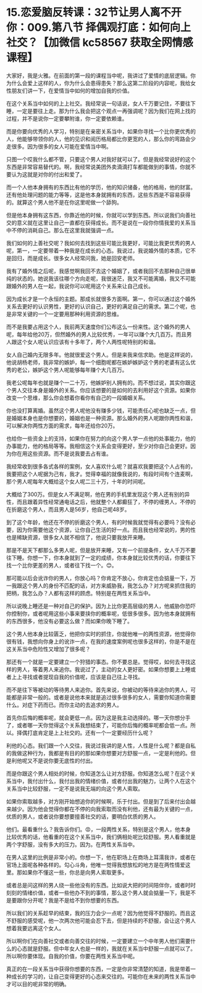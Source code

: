 # 15.恋爱脑反转课：32节让男人离不开你：009.第八节 择偶观打底：如何向上社交？【加微信 kc58567 获取全网情感课程】

大家好，我是火雅。在前面的第一段的课程当中呢，我讲过了爱情的底层逻辑。你为什么会爱上这样的人，你为什么会患得患失？那么这第二阶段的内容呢，我给女性朋友们讲一下，在爱情当中如何的增加自我的价值。

在这个关系当中如何的上上社交。我经常说一句话说，女人千万要记住，不要往下睡，一定是要往上走。那为什么我会把这个观点一再强调呢？因为我们在网上找的过程，并不是说你一定要攀附谁，你一定要依赖谁。

而是你要向优秀的人学习，特别是在亲密关系当中，如果你寻找一个比你更优秀的人，他能够带领你的人，他的见识和阅历格局都比你更宽的人，那么你的弯路会少走很多。因为很多的女人可能在爱情当中啊。

只图一个哎我什么都不管，只要这个男人对我好就可以了。但是我经常说好的这个东西是非常容易替代的。啊，我经常说美团外卖滴滴打车都能做到的事情，你就不要认为这就是对你的付出和爱了。

而一个人他本身拥有的东西比有他的学历，他的知识储备，他的格局，他的财富。还有他处理问题的能力等等，这是他本身就拥有的东西，这些东西是不容易获得的。就算这个男人他不是在你这里呢做一个舔狗。

但是他本身拥有这东西，你靠近他的时候，你就可以学到东西。所以说我们向善社交的意义就在这里让自己一直都在获得成长。而不是说在一段你你情我爱的关系当中不停的消耗自己。那么在这里我就强调一点。

我们如何的上善社交呢？我如何去找到这些可能比我更好，可能比我更优秀的男人呢，第一，一定要带着一种我是在成长的心态。我说过，我说婚外情的本质，它不是回归，而是成长。很多女人经常问我，她是回安老师。

我有了婚外情之后呢，我感觉啊我回不去这个婚姻了，或者我回不去那种自己很单纯的状态的。她说我该往哪个方向走呢，我很迷茫，我又不可能离婚，我又不可能跟婚外的男人在一起，我说你可以呢用这个关系来让自己成长。

因为成长才是一个永恒的主题。那成长就很多方面啊。第一，你可以通过这个婚外关系去更好的认识男性，更好的认识自己，更好的满足自己的需求。第二个呢，也是非常关键的一个一定要用那种利用资源的思维。

而不是我要占用这个人，我前两天速度你们公布这么一份来性。这个婚外的男人呢，每年给他20万，但然婚外的男人比较优秀，一年可以赚个大几百万。而且男人跟这个女人呢认识应该有十多年了，两个人两性呢特别的和谐。

女人自己婚内无限多年。他就很爱这个男人。但是来我来信求助。他是这样说的，他说胡杨老师，我非常的嫉妒，每一个细胞呢都在嫉妒嫉妒这个男的老婆有这么优秀的老公，嫉妒这个男人呢能够每年赚个大几百万。

我老公呢每年也就是赚个一二十万，他嫉妒别人拥有的。而不想过说，其实你跟这个男人交往本身是婚外的关系。你应该想要的是如何的去利用好这个资源。如果你改变一个思维，那么你会想着你看你有自己的一段婚姻关系。

你也没打算离婚。虽然这个男人呢他没有赚多少钱，可能责任心呢也缺乏一点，但是婚姻本身也是你想要的，婚姻也是一种资源。那么婚外的男人呢跟你两性和谐，可以解决你两性方面的需求，每年还给你20万。

也给你一些资金上的支持，如果你在努力的向这个男人学一点他的处事能力，他的办事能力，他的格局等等。我相信这个关系会变得更好，至少对你自己会更好。因为你在用这些资源。而不是说我要去占有谁。

我经常收到很多各式各样的案例，女人喜欢什么呢？就喜欢我要把这个人占有的，我要把这个人呢据为己有，我才。觉得幸福的就像我说的，有段时间有个连麦啊，那个男人呢每年大概给这个女人呢二三十万，十年的时间呢。

大概给了300万。但是女人不满足啊，他在男的手机里发现这个男人还有别的异性，而且跟着异性经常通电话之后，他就整个人都癫狂了，不停的缠男人，不停的在折磨这个男人，而且男人是56岁，他自己呢48岁。

到了这个年龄，他还在不停的折磨这个男人，有的时候我就觉得有必要吗？没有必要，因为你需要他这个资源，让你自己生活的好一点。而且我也经常说的，男的性也是稀缺资源，很多女人就不相信了，他说只要我放开来睡。

那是不是天下都那么多男人呢，但是放开来睡，又有一个前提条件，女人千万不要往下睡。你想一下，你本身就到了一定的成绩，你本身就比较优秀的话，你要往下找一个比你更差的男人，或者往下找一个。😊。

那可能以后会讹诈你的男人，你放心吗？你肯定不放心，你肯定也会掂量一下，万一我跟这个男人的身份不匹配的话，对方来威胁我，我怎么办？对方呢来抓住我的把柄，我怎么办？人都有这样的顾虑。特别是在两性关系当中。

所以说晚上睡还是一种对自己的保护。因为上比你更高层级的男人，他威胁你恐吓你控制你，或者呢用这些小事来要挟你的概率呢，低很多很多。因为他本身就拥有的东西很多，他没有必要这么做？而如果你晚下睡了。

这个男人他本身比较匮乏，他把你实时的抓住，你就他唯一的两性资源，他觉得你很有钱，我想向你身上的讹诈一点，在我的速度案例呢也很多这样的，你是不是在这关系当中危险性又增加了很多呢？

那还有一个就是一定要建立一个狩猎的事态。你不要总是。觉得哎，如何去寻找这样的男人，等着男人来追你。我说过了，主动的女人更好密。如果你想要上上睡或者上上寻找或者提现自我的价值呢，应该是自己往上寻找。

而不是往下等被动的等待男人来追你。首先来说，你被动的等待来追你的男人，可能都是非常一般的。或者是说他本来就是追过很多很多的女人，需要你知道你需要什么。对症下药而已。而你主动的去追求的男人。

首先你后悔的概率呢，就会更低一点。因为这是我主动选择的。哪一天你想分手了，或者哪一天你觉得这个关系我想结束了，可能你后悔的概率呢都会低一点。所以。择偶打底肯定是上上社交的。还有一个一定要经历什么呢？

利他的心态。我们跟一个人交往，我说过我讲的是人性，人性是什么呢？都是自私的我做这种行为，我都是有目的的那如果你想要对方舒服一点，一定是利他的。但是利他呢又不是说你要无底性的付出。

而是你跟这个男人相处的时候，你知道怎么让对方舒服。你知道怎么呢？在这个关系当中，我付出什么，我付出我的情绪价值，或者付出我的魅力，让两个人在这个关系当中比较舒服，一定不是说我无端的向这个男人索取。

如果你索取越多，对方刚开始想追你的时候啊，乐于付出。但是到了后来付出会越来越少。因为他会觉得你都在不停的向我索取而没有利他，还有最为关键的一点，优质的男人，或者说你要想要擅善社交的话，要明白优质的男人。

他们。最看重什么？我告诉你们。😡，一段两性关系，特别是这个男人，他本身比较优秀的话，他看重的在这个关系当中，我们俩相处呢比较舒服。男人看重就是两个字舒服，没有多大的压力。因为。在两性关系当中。

在男人这里的比例是非常小的。你想一下，他在职场上在商场上耳濡我诈，或者在官场上面呢各种各样的。勾心斗角，他唯一觉得我想放松的地方是在两性情爱这里。那如果你不懂这一些，你总是向男人索取更多。

或者总是问这样的男人绕一些他没有的东西。比如说大把的时间陪伴你，或者时时刻刻的情绪价值，或者一些他办不到的事情，那么这个男人就会掂量一下，我是不是要跟你分开呢？我是不是给不到你想要的东西。

所以我们的关系趁早的结束，我的压力会少一点呢？因为他觉得不舒服的。而且这不舒服的感受呢，他一次两次他可能会忍下去，但是持续的不舒服，会让这个男人想着我要远离这个女人。

所以啊你们在向善社交或者向善交往的时候，一定要建立一个中年男人他们需要什么的心态就是舒服。但中年女人也是一样的，我就在关系当中舒服一点就可以了。所以啊你要体现。自我的价值，你要在两性关系当中呢。

真正的在一段关系当中获得你想要的东西，一定是你非常清楚的知道，我是带着一种成长的学习的，让自己变得更好的心态来交往的。可能你在未来的两性关系当中才可以目的呢非常的明确。

